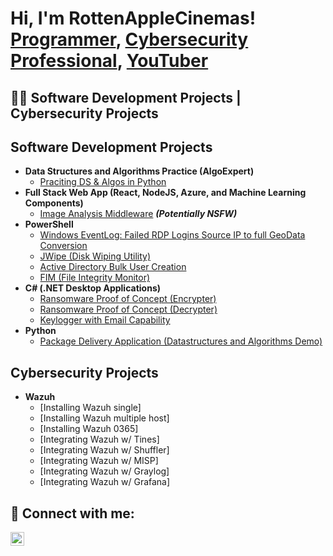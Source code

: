 <h1>Hi, I'm RottenAppleCinemas! <br/><a href="https://github.com/RottenAppleCinemas">Programmer</a>, <a href="https://www.linkedin.com/in/joshmadakor/">Cybersecurity Professional</a>, <a href="https://www.youtube.com/c/RottenAppleCinemas">YouTuber</a></h1>

<h2>👨‍💻 Software Development Projects | Cybersecurity Projects</h2>

<h2>Software Development Projects</h2>

- <b>Data Structures and Algorithms Practice (AlgoExpert)</b>
  - [Praciting DS & Algos in Python](https://github.com/RottenAppleCinemas/Algorithms-Practice)
- <b>Full Stack Web App (React, NodeJS, Azure, and Machine Learning Components)</b>
  - [Image Analysis Middleware](https://github.com/RottenAppleCinemas/4chan-Image-Analysis-Middleware-C964) <b><i>(Potentially NSFW)</b></i>
- <b>PowerShell</b>
  - [Windows EventLog: Failed RDP Logins Source IP to full GeoData Conversion](https://github.com/RottenAppleCinemas/Sentinel-Lab)
  - [JWipe (Disk Wiping Utility)](https://github.com/RottenAppleCinemas/Jwipe.PowerShell)
  - [Active Directory Bulk User Creation](https://github.com/RottenAppleCinemas/AD_PS)
  - [FIM (File Integrity Monitor)](https://github.com/RottenAppleCinemas/PowerShell-Integrity-FIM)
- <b>C# (.NET Desktop Applications)</b>
  - [Ransomware Proof of Concept (Encrypter)](https://github.com/RottenAppleCinemas/EncrypterPOC)
  - [Ransomware Proof of Concept (Decrypter)](https://github.com/RottenAppleCinemas/DecrypterPOC)
  - [Keylogger with Email Capability](https://github.com/RottenAppleCinemas/Key-Logger-With-Email)
- <b>Python</b>
  - [Package Delivery Application (Datastructures and Algorithms Demo)](https://github.com/RottenAppleCinemas/Package-Delivery-Pathfinding-Algorithm)

<h2>Cybersecurity Projects</h2>

- <b>Wazuh</b>
  - [Installing Wazuh single]
  - [Installing Wazuh multiple host]
  - [Installing Wazuh 0365]
  - [Integrating Wazuh w/ Tines]
  - [Integrating Wazuh w/ Shuffler]
  - [Integrating Wazuh w/ MISP]
  - [Integrating Wazuh w/ Graylog]
  - [Integrating Wazuh w/ Grafana]

<h2> 🤳 Connect with me:</h2>

[<img align="left" alt="JoshMadakor | LinkedIn" width="22px" src="https://cdn.jsdelivr.net/npm/simple-icons@v3/icons/linkedin.svg" />][linkedin]



[linkedin]: https://www.linkedin.com/in/fabien-n-b1b207137/

<!--
**RottenAppleCinemas/RottenAppleCinemas** is a ✨ _special_ ✨ repository because its `README.md` (this file) appears on your GitHub profile.

Here are some ideas to get you started:

- 🔭 I’m currently working on ...
- 🌱 I’m currently learning ...
- 👯 I’m looking to collaborate on ...
- 🤔 I’m looking for help with ...
- 💬 Ask me about ...
- 📫 How to reach me: ...
- 😄 Pronouns: ...
- ⚡ Fun fact: ...
-->
